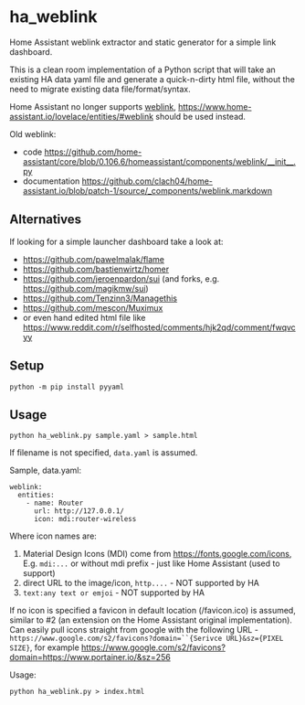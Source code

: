 # ha_weblink

Home Assistant weblink extractor and static generator for a simple link dashboard.

This is a clean room implementation of a Python script that will take an existing HA data yaml file and generate a quick-n-dirty html file, without the need to migrate existing data file/format/syntax.

Home Assistant no longer supports [weblink](https://github.com/home-assistant/core/pull/30834), https://www.home-assistant.io/lovelace/entities/#weblink should be used instead.

Old weblink:

  * code https://github.com/home-assistant/core/blob/0.106.6/homeassistant/components/weblink/__init__.py
  * documentation https://github.com/clach04/home-assistant.io/blob/patch-1/source/_components/weblink.markdown

## Alternatives

If looking for a simple launcher dashboard take a look at:

  * https://github.com/pawelmalak/flame
  * https://github.com/bastienwirtz/homer
  * https://github.com/jeroenpardon/sui (and forks, e.g. https://github.com/magikmw/sui)
  * https://github.com/Tenzinn3/Managethis
  * https://github.com/mescon/Muximux
  * or even hand edited html file like https://www.reddit.com/r/selfhosted/comments/hjk2qd/comment/fwqvcyy

## Setup

    python -m pip install pyyaml

## Usage

    python ha_weblink.py sample.yaml > sample.html

If filename is not specified, `data.yaml` is assumed.

Sample, data.yaml:

	weblink:
	  entities:
		- name: Router
		  url: http://127.0.0.1/
		  icon: mdi:router-wireless

Where icon names are:

  1. Material Design Icons (MDI) come from https://fonts.google.com/icons, E.g. `mdi:...` or without mdi prefix - just like Home Assistant (used to support)
  2. direct URL to the image/icon, `http....` - NOT supported by HA
  3. `text:any text or emjoi` - NOT supported by HA

If no icon is specified a favicon in default location (/favicon.ico) is assumed, similar to #2 (an extension on the Home Assistant original implementation).
Can easily pull icons straight from google with the following URL - `https://www.google.com/s2/favicons?domain=``{Serivce URL}&sz={PIXEL SIZE}`, for example https://www.google.com/s2/favicons?domain=https://www.portainer.io/&sz=256

Usage:

    python ha_weblink.py > index.html

